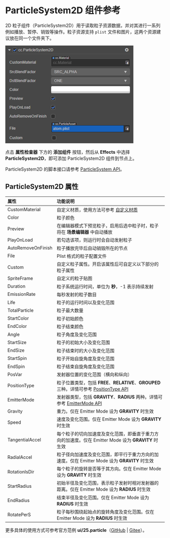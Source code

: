 # ParticleSystem2D 组件参考

2D 粒子组件（ParticleSystem2D）用于读取粒子资源数据，并对其进行一系列例如播放、暂停、销毁等操作。粒子资源支持 `plist` 文件和图片，这两个资源建议放在同一个文件夹下。

![ParticleSystem2D](./2d-particle.png)

点击 **属性检查器** 下方的 **添加组件** 按钮，然后从 **Effects** 中选择 **ParticleSystem2D**，即可添加 ParticleSystem2D 组件到节点上。

ParticleSystem2D 的脚本接口请参考 [ParticleSystem API](%__APIDOC__%/zh/class/ParticleSystem2D)。

## ParticleSystem2D 属性

| 属性 |   功能说明
| :-------------- | :----------- |
| CustomMaterial       | 自定义材质，使用方法可参考 [自定义材质](../../ui-system/components/engine/ui-material.md)
| Color                | 粒子颜色
| Preview              | 在编辑器模式下预览粒子，启用后选中粒子时，粒子将在 **场景编辑器** 中自动播放
| PlayOnLoad           | 若勾选该项，则运行时会自动发射粒子
| AutoRemoveOnFinish   | 粒子播放完毕后自动销毁所在的节点
| File                 | Plist 格式的粒子配置文件
| Custom               | 自定义粒子属性。开启该属性后可自定义以下部分的粒子属性
| SpriteFrame          | 自定义的粒子贴图
| Duration             | 粒子系统运行时间，单位为 **秒**，-1 表示持续发射
| EmissionRate         | 每秒发射的粒子数目
| Life                 | 粒子的运行时间以及变化范围
| TotalParticle        | 粒子最大数量
| StartColor           | 粒子初始颜色
| EndColor             | 粒子结束颜色
| Angle                | 粒子角度及变化范围
| StartSize            | 粒子的初始大小及变化范围
| EndSize              | 粒子结束时的大小及变化范围
| StartSpin            | 粒子开始自旋角度及变化范围
| EndSpin              | 粒子结束自旋角度及变化范围
| PosVar               | 发射器位置的变化范围（横向和纵向）
| PositionType         | 粒子位置类型，包括 **FREE**、**RELATIVE**、**GROUPED** 三种。详情可参考 [PositionType API](%__APIDOC__%/zh/class/ParticleSystem2D?id=PositionType)
| EmitterMode          | 发射器类型，包括 **GRAVITY**、**RADIUS** 两种。详情可参考 [EmitterMode API](%__APIDOC__%/zh/class/ParticleSystem2D?id=EmitterMode)
| Gravity              | 重力。仅在 Emitter Mode 设为 **GRAVITY** 时生效
| Speed                | 速度及变化范围。仅在 Emitter Mode 设为 **GRAVITY** 时生效
| TangentialAccel      | 每个粒子的切向加速度及变化范围，即垂直于重力方向的加速度。仅在 Emitter Mode 设为 **GRAVITY** 时生效
| RadialAccel          | 粒子径向加速度及变化范围，即平行于重力方向的加速度。仅在 Emitter Mode 设为 **GRAVITY** 时生效
| RotationIsDir        | 每个粒子的旋转是否等于其方向。仅在 Emitter Mode 设为 **GRAVITY** 时生效
| StartRadius          | 初始半径及变化范围，表示粒子发射时相对发射器的距离。仅在 Emitter Mode 设为 **RADIUS** 时生效
| EndRadius            | 结束半径及变化范围。仅在 Emitter Mode 设为 **RADIUS** 时生效
| RotatePerS           | 粒子每秒围绕起始点的旋转角度及变化范围。仅在 Emitter Mode 设为 **RADIUS** 时生效

更多具体的使用方式可参考官方范例 **ui/25.particle**（[GitHub](https://github.com/cocos/cocos-test-projects/tree/v3.8/assets/cases/ui/25.particle) | [Gitee](https://gitee.com/mirrors_cocos-creator/test-cases-3d/tree/v3.8/assets/cases/ui/25.particle)）。
